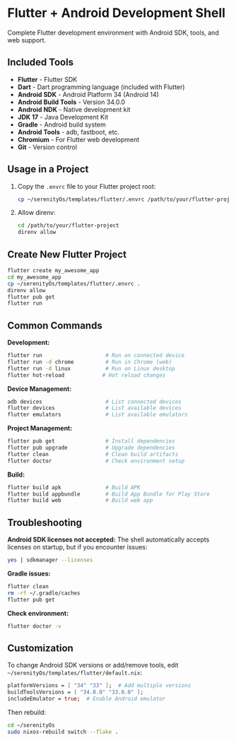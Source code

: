 # Flutter + Android Development Shell

Complete Flutter development environment with Android SDK, tools, and web support.

## Included Tools

- **Flutter** - Flutter SDK
- **Dart** - Dart programming language (included with Flutter)
- **Android SDK** - Android Platform 34 (Android 14)
- **Android Build Tools** - Version 34.0.0
- **Android NDK** - Native development kit
- **JDK 17** - Java Development Kit
- **Gradle** - Android build system
- **Android Tools** - adb, fastboot, etc.
- **Chromium** - For Flutter web development
- **Git** - Version control

## Usage in a Project

1. Copy the `.envrc` file to your Flutter project root:
   ```bash
   cp ~/serenityOs/templates/flutter/.envrc /path/to/your/flutter-project/
   ```

2. Allow direnv:
   ```bash
   cd /path/to/your/flutter-project
   direnv allow
   ```

## Create New Flutter Project

```bash
flutter create my_awesome_app
cd my_awesome_app
cp ~/serenityOs/templates/flutter/.envrc .
direnv allow
flutter pub get
flutter run
```

## Common Commands

**Development:**
```bash
flutter run                    # Run on connected device
flutter run -d chrome          # Run in Chrome (web)
flutter run -d linux           # Run on Linux desktop
flutter hot-reload            # Hot reload changes
```

**Device Management:**
```bash
adb devices                    # List connected devices
flutter devices                # List available devices
flutter emulators              # List available emulators
```

**Project Management:**
```bash
flutter pub get                # Install dependencies
flutter pub upgrade            # Upgrade dependencies
flutter clean                  # Clean build artifacts
flutter doctor                 # Check environment setup
```

**Build:**
```bash
flutter build apk              # Build APK
flutter build appbundle        # Build App Bundle for Play Store
flutter build web              # Build web app
```

## Troubleshooting

**Android SDK licenses not accepted:**
The shell automatically accepts licenses on startup, but if you encounter issues:
```bash
yes | sdkmanager --licenses
```

**Gradle issues:**
```bash
flutter clean
rm -rf ~/.gradle/caches
flutter pub get
```

**Check environment:**
```bash
flutter doctor -v
```

## Customization

To change Android SDK versions or add/remove tools, edit `~/serenityOs/templates/flutter/default.nix`:

```nix
platformVersions = [ "34" "33" ];  # Add multiple versions
buildToolsVersions = [ "34.0.0" "33.0.0" ];
includeEmulator = true;  # Enable Android emulator
```

Then rebuild:
```bash
cd ~/serenityOs
sudo nixos-rebuild switch --flake .
```
